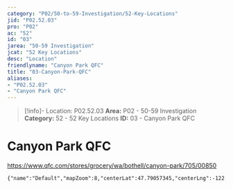 ```yaml
---
category: "P02/50-to-59-Investigation/52-Key-Locations"
jid: "P02.52.03"
pro: "P02"
ac: "52"
id: "03"
jarea: "50-59 Investigation"
jcat: "52 Key Locations"
desc: "Location"
friendlyname: "Canyon Park QFC"
title: "03-Canyon-Park-QFC"
aliases: 
- "P02.52.03"
- "Canyon Park QFC"
---
```

>[!info]- Location: P02.52.03
>**Area:** P02 - 50-59 Investigation
>**Category:** 52 - 52 Key Locations
>**ID:** 03 - Canyon Park QFC

# Canyon Park QFC

<https://www.qfc.com/stores/grocery/wa/bothell/canyon-park/705/00850>

```mapview
{"name":"Default","mapZoom":8,"centerLat":47.79057345,"centerLng":-122.21678067729673,"query":"","chosenMapSource":0}
```
